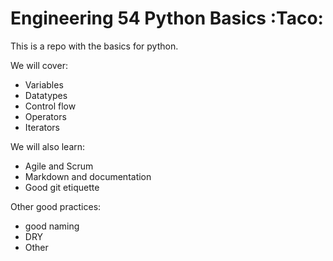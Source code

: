 # Engineering 54 Python Basics :Taco:

This is a repo with the basics for python.

We will cover:
- Variables
- Datatypes
- Control flow
- Operators
- Iterators

We will also learn:
- Agile and Scrum
- Markdown and documentation
- Good git etiquette

Other good practices:
- good naming
- DRY
- Other